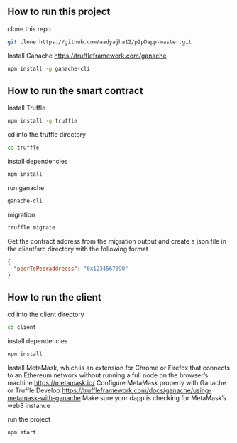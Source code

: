 ## How to run this project
clone this repo
```bash
git clone https://github.com/aadyajha12/p2pDapp-master.git
```
Install Ganache
https://truffleframework.com/ganache
```bash
npm install -g ganache-cli
```
## How to run the smart contract
Install Truffle
```bash
npm install -g truffle
```
cd into the truffle directory
```bash
cd truffle
```
install dependencies
```bash
npm install
```
run ganache
```bash
ganache-cli
```
migration
```bash
truffle migrate
```
Get the contract address from the migration output and create a json file in the client/src directory with the following format
```json
{
  "peerToPeeraddreess": "0x1234567890"
}
```
## How to run the client

cd into the client directory
```bash
cd client
```

install dependencies
```bash
npm install
```

Install MetaMask, which is an extension for Chrome or Firefox that connects to an Ethereum network without running a full node on the browser’s machine 
https://metamask.io/
Configure MetaMask properly with Ganache or Truffle Develop 
https://truffleframework.com/docs/ganache/using-metamask-with-ganache
Make sure your dapp is checking for MetaMask’s web3 instance

run the project
```bash
npm start
```
